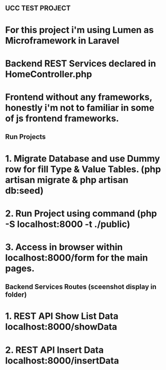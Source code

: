 ## UCC TEST PROJECT

# For this project i'm using Lumen as Microframework in Laravel

# Backend REST Services declared in HomeController.php

# Frontend without any frameworks, honestly i'm not to familiar in some of js frontend frameworks.

## Run Projects
# 1. Migrate Database and use Dummy row for fill Type & Value Tables. (php artisan migrate & php artisan db:seed)
# 2. Run Project using command (php -S localhost:8000 -t ./public)
# 3. Access in browser within localhost:8000/form for the main pages.

## Backend Services Routes (sceenshot display in folder)
# 1. REST API Show List Data localhost:8000/showData 
# 2. REST API Insert Data localhost:8000/insertData